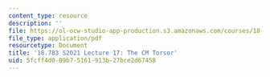 ```yaml
---
content_type: resource
description: ''
file: https://ol-ocw-studio-app-production.s3.amazonaws.com/courses/18-783-elliptic-curves-spring-2021/5fcff4d009b75161913b27bce2d67458_MIT18_783S21_notes17.pdf
file_type: application/pdf
resourcetype: Document
title: '18.783 S2021 Lecture 17: The CM Torsor'
uid: 5fcff4d0-09b7-5161-913b-27bce2d67458
---
```

